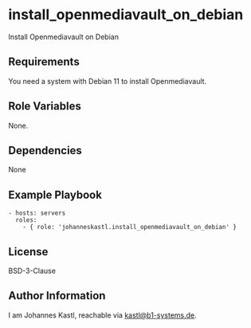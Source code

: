 install_openmediavault_on_debian
=========

Install Openmediavault on Debian

Requirements
------------

You need a system with Debian 11 to install Openmediavault.

Role Variables
--------------

None.

Dependencies
------------

None

Example Playbook
----------------

    - hosts: servers
      roles:
        - { role: 'johanneskastl.install_openmediavault_on_debian' }

License
-------

BSD-3-Clause

Author Information
------------------

I am Johannes Kastl, reachable via kastl@b1-systems.de.
